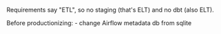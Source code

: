 Requirements say "ETL", so no staging (that's ELT) and no dbt (also ELT).

Before productionizing:
	- change Airflow metadata db from sqlite
